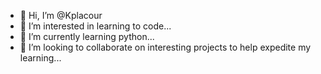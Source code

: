 - 👋 Hi, I’m @Kplacour
- 👀 I’m interested in learning to code...
- 🌱 I’m currently learning python...
- 💞️ I’m looking to collaborate on interesting projects to help expedite my learning...

<!---
Kplacour/Kplacour is a ✨ special ✨ repository because its `README.md` (this file) appears on your GitHub profile.
You can click the Preview link to take a look at your changes.
--->
